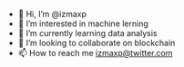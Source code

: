 - 👋 Hi, I’m @izmaxp
- 👀 I’m interested in machine lerning
- 🌱 I’m currently learning data analysis
- 💞️ I’m looking to collaborate on blockchain
- 📫 How to reach me izmaxp@twitter.com

<!---
izmaxp/izmaxp is a ✨ special ✨ repository because its `README.md` (this file) appears on your GitHub profile.
You can click the Preview link to take a look at your changes.
--->
